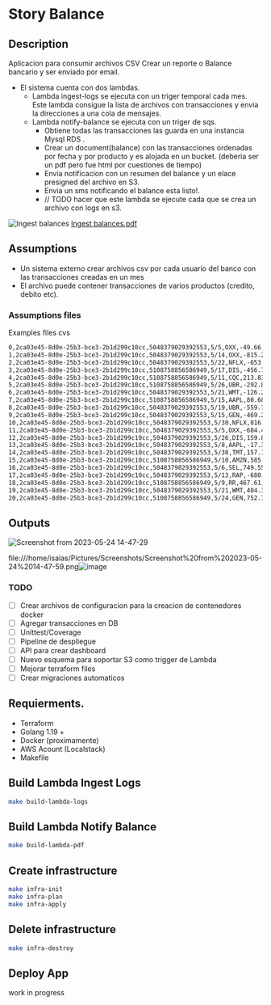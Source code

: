 # Story Balance

## Description

Aplicacion para consumir archivos CSV Crear un reporte o Balance bancario  y ser enviado por email.

- El sistema cuenta con dos lambdas.
  - Lambda ingest-logs se ejecuta con un triger temporal cada mes. Este lambda consigue la lista de archivos con transacciones y envia la direcciones a una cola de mensajes.
  - Lambda notify-balance se ejecuta con un triger de sqs. 
      - Obtiene todas las transacciones las guarda en una instancia Mysql RDS .
      - Crear un document(balance) con las transacciones ordenadas por fecha y por producto y es alojada en un bucket. (deberia ser un pdf pero fue html por cuestiones de tiempo)
      - Envia notificacion con un resumen del balance y un elace presigned del archivo en S3.
      - Envia un sms notificando el balance esta listo!.
      - // TODO hacer que este lambda se ejecute cada que se crea un archivo con logs en s3.

![Ingest balances](https://github.com/isaias-dgr/stori_balance/assets/89608187/3bffb9d0-755c-4153-ba8d-1cb06e994ecc)
[Ingest balances.pdf](https://github.com/isaias-dgr/stori_balance/files/11558977/Ingest.balances.pdf)

## Assumptions

- Un sistema externo crear archivos csv por cada usuario del banco con las transacciones creadas en un mes
- El archivo puede contener transacciones de varios productos (credito, debito etc).

### Assumptions files

Examples files cvs
``` bash 
0,2ca03e45-8d0e-25b3-bce3-2b1d299c10cc,5048379029392553,5/5,OXX,-49.66,Oxxo
1,2ca03e45-8d0e-25b3-bce3-2b1d299c10cc,5048379029392553,5/14,OXX,-815.25,Oxxo
2,2ca03e45-8d0e-25b3-bce3-2b1d299c10cc,5048379029392553,5/22,NFLX,-653.87,Netflix
3,2ca03e45-8d0e-25b3-bce3-2b1d299c10cc,5108758856586949,5/17,DIS,-456.72,The Walt Disney Company
4,2ca03e45-8d0e-25b3-bce3-2b1d299c10cc,5108758856586949,5/11,CQC,213.83,Cielito Querido Café
5,2ca03e45-8d0e-25b3-bce3-2b1d299c10cc,5108758856586949,5/26,UBR,-292.82,Uber
6,2ca03e45-8d0e-25b3-bce3-2b1d299c10cc,5048379029392553,5/21,WMT,-126.21,Walmart
7,2ca03e45-8d0e-25b3-bce3-2b1d299c10cc,5108758856586949,5/15,AAPL,80.68,Apple
8,2ca03e45-8d0e-25b3-bce3-2b1d299c10cc,5048379029392553,5/19,UBR,-559.78,Uber
9,2ca03e45-8d0e-25b3-bce3-2b1d299c10cc,5048379029392553,5/15,GEN,-469.22,Generico
10,2ca03e45-8d0e-25b3-bce3-2b1d299c10cc,5048379029392553,5/30,NFLX,816.97,Netflix
11,2ca03e45-8d0e-25b3-bce3-2b1d299c10cc,5048379029392553,5/5,OXX,-684.42,Oxxo
12,2ca03e45-8d0e-25b3-bce3-2b1d299c10cc,5048379029392553,5/26,DIS,159.89,The Walt Disney Company
13,2ca03e45-8d0e-25b3-bce3-2b1d299c10cc,5048379029392553,5/8,AAPL,-17.39,Apple
14,2ca03e45-8d0e-25b3-bce3-2b1d299c10cc,5048379029392553,5/30,TMT,157.14,Tecnológico de Monterrey
15,2ca03e45-8d0e-25b3-bce3-2b1d299c10cc,5108758856586949,5/10,AMZN,585.5,Amazon
16,2ca03e45-8d0e-25b3-bce3-2b1d299c10cc,5048379029392553,5/6,SEL,749.55,Seven eleven
17,2ca03e45-8d0e-25b3-bce3-2b1d299c10cc,5048379029392553,5/13,RAP,-680.67,Rappid
18,2ca03e45-8d0e-25b3-bce3-2b1d299c10cc,5108758856586949,5/9,RR,467.61,Rolls-Royce Holdings
19,2ca03e45-8d0e-25b3-bce3-2b1d299c10cc,5048379029392553,5/21,WMT,404.33,Walmart
20,2ca03e45-8d0e-25b3-bce3-2b1d299c10cc,5108758856586949,5/24,GEN,752.75,Generico
```
## Outputs
![Screenshot from 2023-05-24 14-47-29](https://github.com/isaias-dgr/stori_balance/assets/89608187/d3bda605-ba0e-4cf6-8196-d9a5bb70653f)

file:///home/isaias/Pictures/Screenshots/Screenshot%20from%202023-05-24%2014-47-59.png![image](https://github.com/isaias-dgr/stori_balance/assets/89608187/dfc68ed3-cd58-4394-a7c8-f96e9f155823)

### TODO
  - [ ] Crear archivos de configuracion para la creacion de contenedores docker
  - [ ] Agregar transacciones en DB
  - [ ] Unittest/Coverage
  - [ ] Pipeline de despliegue
  - [ ] API para crear dashboard
  - [ ] Nuevo esquema para soportar S3 como trigger de Lambda
  - [ ] Mejorar terraform files
  - [ ] Crear migraciones automaticos

## Requierments.

- Terraform
- Golang 1.19 +
- Docker (proximamente)
- AWS Acount (Localstack)
- Makefile

## Build Lambda Ingest Logs

```bash
make build-lambda-logs
```

## Build Lambda Notify Balance

```bash
make build-lambda-pdf
```

## Create infrastructure

```bash
make infra-init
make infra-plan
make infra-apply
```

## Delete infrastructure

```bash
make infra-destroy
```

## Deploy App

work in progress

